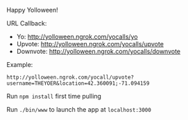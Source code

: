 Happy Yolloween!

URL Callback: 

- Yo: http://yolloween.ngrok.com/yocalls/yo
- Upvote: http://yolloween.ngrok.com/yocalls/upvote
- Downvote: http://yolloween.ngrok.com/yocalls/downvote

Example:
```
http://yolloween.ngrok.com/yocall/upvote?username=THEYOER&location=42.360091;-71.094159
```

Run `npm install` first time pulling

Run `./bin/www` to launch the app at `localhost:3000`
